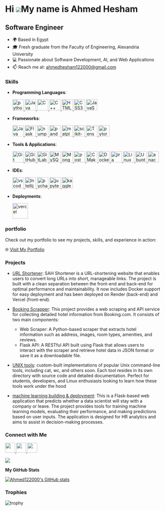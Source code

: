 Hi ![](https://user-images.githubusercontent.com/18350557/176309783-0785949b-9127-417c-8b55-ab5a4333674e.gif)My name is Ahmed Hesham
====================================================================================================================================

## Software Engineer

- 🌍 Based in Egypt
- 🎓 Fresh graduate from the Faculty of Engineering, Alexandria University
- 💻 Passionate about Software Development, AI, and Web Applications
- 📫 Reach me at: [ahmedhesham122000@gmail.com](mailto:ahmedhesham122000@gmail.com)

### Skills

- **Programming Languages**:
  <p align="left">
    <a href="https://www.python.org/" target="_blank" rel="noreferrer">
      <img src="https://cdn.jsdelivr.net/gh/devicons/devicon@latest/icons/python/python-original.svg" alt="python" height="36" width="36"/>    
    </a>
  
    <a href="https://www.oracle.com/java/" target="_blank" rel="noreferrer">
      <img src="https://cdn.jsdelivr.net/gh/devicons/devicon@latest/icons/java/java-original.svg" width="36" height="36" alt="Java" />
    </a>
  
    <a href="https://docs.microsoft.com/en-us/cpp/?view=msvc-170" target="_blank" rel="noreferrer">
      <img src="https://cdn.jsdelivr.net/gh/devicons/devicon@latest/icons/c/c-original.svg" width="36" height="36" alt="C" />
    </a>
  
    <a href="https://docs.microsoft.com/en-us/cpp/?view=msvc-170" target="_blank" rel="noreferrer">
      <img src="https://cdn.jsdelivr.net/gh/devicons/devicon@latest/icons/cplusplus/cplusplus-original.svg" width="36" height="36" alt="C++" />
    </a>

    <a href="https://developer.mozilla.org/en-US/docs/Glossary/HTML5" target="_blank" rel="noreferrer">
      <img src="https://cdn.jsdelivr.net/gh/devicons/devicon@latest/icons/html5/html5-original.svg" width="36" height="36" alt="HTML5" />
    </a>
    
    <a href="https://developer.mozilla.org/en-US/docs/Web/CSS" target="_blank" rel="noreferrer">
      <img src="https://cdn.jsdelivr.net/gh/devicons/devicon@latest/icons/css3/css3-original.svg" width="36" height="36" alt="CSS3" />
    </a>
    
    <a href="https://developer.mozilla.org/en-US/docs/Web/JavaScript" target="_blank" rel="noreferrer">
      <img src="https://cdn.jsdelivr.net/gh/devicons/devicon@latest/icons/javascript/javascript-original.svg" width="36" height="36" alt="JavaScript" />
    </a>  
</p>

- **Frameworks**: 
  <p align='left'>
    
    <a href="https://docs.spring.io/spring-boot/index.html" target="_blank" rel="noreferrer">
      <img src="https://cdn.jsdelivr.net/gh/devicons/devicon@latest/icons/spring/spring-original.svg" width="36" height="36" alt="Java Spring boot" />
    </a>
    
    <a href="https://flask.palletsprojects.com/en/stable/" target="_blank" rel="noreferrer">
      <img src="https://cdn.jsdelivr.net/gh/devicons/devicon@latest/icons/flask/flask-original.svg" width="36" height="36" alt="Flask" />
    </a>

    <a href="https://numpy.org/" target="_blank" rel="noreferrer">
      <img src="https://cdn.jsdelivr.net/gh/devicons/devicon@latest/icons/numpy/numpy-original.svg" width="36" height="36" alt="numpy" />
    </a>

    <a href="https://pandas.pydata.org/" target="_blank" rel="noreferrer">
      <img src="https://cdn.jsdelivr.net/gh/devicons/devicon@latest/icons/pandas/pandas-original.svg" width="36" height="36" alt="pandas" />
    </a>

    <a href="https://matplotlib.org/" target="_blank" rel="noreferrer">
      <img src="https://cdn.jsdelivr.net/gh/devicons/devicon@latest/icons/matplotlib/matplotlib-original.svg" width="36" height="36" alt="matplotlib" />
    </a>

    <a href="https://scikit-learn.org/" target="_blank" rel="noreferrer">
       <img src="https://cdn.jsdelivr.net/gh/devicons/devicon@latest/icons/scikitlearn/scikitlearn-original.svg" width="36" height="36" alt="scikit-learn" />
    </a>

    <a href="https://www.tensorflow.org/" target="_blank" rel="noreferrer">
      <img src="https://cdn.jsdelivr.net/gh/devicons/devicon@latest/icons/tensorflow/tensorflow-original.svg" width="36" height="36" alt="TensorFlow" />
    </a>
    
    <a href="https://www.tensorflow.org/" target="_blank" rel="noreferrer">
      <img src="https://cdn.jsdelivr.net/gh/devicons/devicon@latest/icons/pytorch/pytorch-original.svg" width="36" height="36" alt="pytorch" />
    </a>
    
  </p>

- **Tools & Applications**: 
  <p align='left'>

    <a href="https://git-scm.com/doc" target="_blank" rel="noreferrer">
      <img src="https://cdn.jsdelivr.net/gh/devicons/devicon@latest/icons/git/git-original.svg" width="36" height="36" alt="Git" />
    </a>

    <a href="https://github.com/" target="_blank" rel="noreferrer">
      <img src="https://cdn.jsdelivr.net/gh/devicons/devicon@latest/icons/github/github-original.svg" width="36" height="36" alt="GitHub" />
    </a>

    <a href="https://gitlab.com/" target="_blank" rel="noreferrer">
      <img src="https://cdn.jsdelivr.net/gh/devicons/devicon@latest/icons/gitlab/gitlab-original.svg" width="36" height="36" alt="GitLab" />
    </a>
    
    <a href="https://www.mysql.com/" target="_blank" rel="noreferrer">
      <img src="https://cdn.jsdelivr.net/gh/devicons/devicon@latest/icons/mysql/mysql-original.svg" width="36" height="36" alt="MySQL" />
    </a>

    <a href="https://www.mongodb.com/" target="_blank" rel="noreferrer">
      <img src="https://cdn.jsdelivr.net/gh/devicons/devicon@latest/icons/mongodb/mongodb-original.svg" width="36" height="36" alt="MongoDB" />
    </a>

    <a href="https://www.postman.com/" target="_blank" rel="noreferrer">
      <img src="https://cdn.jsdelivr.net/gh/devicons/devicon@latest/icons/postman/postman-original.svg" width="36" height="36" alt="postman" />
    </a>
    
    <a href="https://cmake.org/" target="_blank" rel="noreferrer">
     <img src="https://cdn.jsdelivr.net/gh/devicons/devicon@latest/icons/cmake/cmake-original-wordmark.svg" width="36" height="36" alt="CMake" />
    </a>
    
    <a href="https://docs.docker.com/" target="_blank" rel="noreferrer">
      <img src="https://cdn.jsdelivr.net/gh/devicons/devicon@latest/icons/docker/docker-original-wordmark.svg" width="36" height="36" alt="Docker" />
    </a>
    
    <a href="https://www.atlassian.com/software/jira" target="_blank" rel="noreferrer">
      <img src="https://cdn.jsdelivr.net/gh/devicons/devicon@latest/icons/jira/jira-original.svg" width="36" height="36" alt="jira" />
    </a>

    <a href="https://www.linux.org" target="_blank" rel="noreferrer">
       <img src="https://cdn.jsdelivr.net/gh/devicons/devicon@latest/icons/linux/linux-original.svg" width="36" height="36" alt="Linux" />
    </a>

    <a href="https://ubuntu.com/" target="_blank" rel="noreferrer">
      <img src="https://cdn.jsdelivr.net/gh/devicons/devicon@latest/icons/ubuntu/ubuntu-original.svg" width="36" height="36" alt="Ubuntu" />
    </a>

    <a href="https://anaconda.org/" target="_blank" rel="noreferrer">
      <img src="https://cdn.jsdelivr.net/gh/devicons/devicon@latest/icons/anaconda/anaconda-original.svg" width="36" height="36" alt="anaconda" />
    </a>
    
  </p>

- **IDEs**: 
  <p align="left">
    <a href="https://code.visualstudio.com/" target="_blank" rel="noreferrer">
      <img src="https://cdn.jsdelivr.net/gh/devicons/devicon@latest/icons/vscode/vscode-original.svg" width="36" height="36" alt="vscode"/>
    </a>
    
    <a href="https://www.jetbrains.com/idea/" target="_blank" rel="noreferrer">
      <img src="https://cdn.jsdelivr.net/gh/devicons/devicon@latest/icons/intellij/intellij-original.svg" width="36" height="36" alt="Intellij" />
    </a>
  
    <a href="https://www.jetbrains.com/pycharm/" target="_blank" rel="noreferrer">
      <img src="https://cdn.jsdelivr.net/gh/devicons/devicon@latest/icons/pycharm/pycharm-original.svg" width="36" height="36" alt="pycharm" />
    </a>
  
    <a href="https://jupyter.org/" target="_blank" rel="noreferrer">
      <img src="https://cdn.jsdelivr.net/gh/devicons/devicon@latest/icons/jupyter/jupyter-original-wordmark.svg" width="36" height="36" alt="jupyter" />
    </a>
  
    <a href="https://www.kaggle.com/" rel="noreferrer">
      <img src="https://cdn.jsdelivr.net/gh/devicons/devicon@latest/icons/kaggle/kaggle-original-wordmark.svg" width="36" height="36" alt="kaggle" />
    </a>
  </p>

- **Deployments**: 
    <p align="left">
      <a href="https://www.vercel.com/" target="_blank" rel="noreferrer">
        <img src="https://cdn.jsdelivr.net/gh/devicons/devicon@latest/icons/vercel/vercel-original-wordmark.svg" width="50" height="50" alt="vercel" />
      </a>
    </p>

### portfolio 
Check out my portfolio to see my projects, skills, and experience in action:

🌐 [Visit My Portfolio](https://ahmed122000.github.io/Portfolio/)
### Projects 
- [URL Shortener](https://github.com/Ahmed122000/URL_Shortener): SAH Shortener is a URL-shortening website that enables users to convert long URLs into short, manageable links. The project is built with a clean separation between the front-end and back-end for optimal performance and maintainability. It now includes Docker support for easy deployment and has been deployed on Render (back-end) and Vercel (front-end).
  
- [Booking Scrapper](https://github.com/Ahmed122000/Hotels_Scraper): This project provides a web scraping and API service for collecting detailed hotel information from Booking.com. It consists of two main components:
    - Web Scraper: A Python-based scraper that extracts hotel information such as address, images, room types, amenities, and reviews.
    - Flask API: A RESTful API built using Flask that allows users to interact with the scraper and retrieve hotel data in JSON format or save it as a downloadable file.

- [UNIX tools](https://github.com/Ahmed122000/Unix_Tools): custom-built implementations of popular Unix command-line tools, including cat, wc, and others soon. Each tool resides in its own directory with source code and detailed documentation. Perfect for students, developers, and Linux enthusiasts looking to learn how these tools work under the hood
  
- [machine learning building & deployment](https://github.com/Ahmed122000/ML_model_deployment): This is a Flask-based web application that predicts whether a data scientist will stay with a company or leave. The project provides tools for training machine learning models, evaluating their performance, and making predictions based on user inputs. The application is designed for HR analytics and aims to assist in decision-making processes.
  
### Connect with Me

<p align="left">
  <a href="https://www.github.com/Ahmed122000" target="_blank" rel="noreferrer"> 
    <picture> 
      <source media="(prefers-color-scheme: dark)" srcset="https://raw.githubusercontent.com/danielcranney/readme-generator/main/public/icons/socials/github-dark.svg" /> 
      <source media="(prefers-color-scheme: light)" srcset="https://raw.githubusercontent.com/danielcranney/readme-generator/main/public/icons/socials/github.svg" /> 
      <img src="https://raw.githubusercontent.com/danielcranney/readme-generator/main/public/icons/socials/github.svg" width="32" height="32" /> 
    </picture> 
  </a> 
  
  <a href="https://www.linkedin.com/in/ahmed-hesham-7978481b4/" target="_blank" rel="noreferrer"> 
    <picture> 
      <source media="(prefers-color-scheme: dark)" srcset="https://raw.githubusercontent.com/danielcranney/readme-generator/main/public/icons/socials/linkedin-dark.svg" /> 
      <source media="(prefers-color-scheme: light)" srcset="https://raw.githubusercontent.com/danielcranney/readme-generator/main/public/icons/socials/linkedin.svg" /> 
      <img src="https://raw.githubusercontent.com/danielcranney/readme-generator/main/public/icons/socials/linkedin.svg" width="32" height="32" /> 
    </picture> 
  </a> 
  
  <a href="mailto:ahmedhesham122000@gmail.com" target="_blank" rel="noreferrer"> 
    <picture> 
      <source media="(prefers-color-scheme: dark)" srcset="https://cdn.jsdelivr.net/gh/devicons/devicon@latest/icons/google/google-original.svg" /> 
      <source media="(prefers-color-scheme: light)" srcset="https://cdn.jsdelivr.net/gh/devicons/devicon@latest/icons/google/google-original.svg" /> 
      <img src="https://cdn.jsdelivr.net/gh/devicons/devicon@latest/icons/google/google-original.svg" width="32" height="32" /> 
    </picture> 
  </a>
</p>

<a href="https://www.github.com/Ahmed122000" target="_blank" rel="noreferrer">
  <img src="https://img.shields.io/github/followers/Ahmed122000?logo=github&style=for-the-badge&color=0891b2&labelColor=1c1917" />
</a>

<b>My GitHub Stats</b>

<a href="http://www.github.com/Ahmed122000">
  <img src="https://github-readme-stats.vercel.app/api?username=Ahmed122000&show_icons=true&hide=&count_private=true&title_color=0891b2&text_color=ffffff&icon_color=0891b2&bg_color=1c1917&hide_border=true&show_icons=true" alt="Ahmed122000's GitHub stats" />
</a>

### Trophies
![trophy](https://github-profile-trophy.vercel.app/?username=Ahmed122000&theme=onedark)
